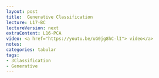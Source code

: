 ```yaml
---
layout: post
title:  Generative Classification
lecture: L17-BC
lectureVersion: next
extraContent: L16-PCA 
video: <a href="https://youtu.be/uG0jg8hC-lI"> video</a> 
notes: 
categories: tabular
tags:
- 3Classification
- Generative
---
```

